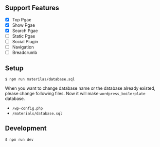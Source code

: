 ## Support Features

- [x] Top Pgae
- [x] Show Pgae
- [x] Search Pgae
- [ ] Static Pgae
- [ ] Social Plugin
- [ ] Navigation
- [ ] Breadcrumb

## Setup

```
$ npm run materilas/database.sql
```

When you want to change database name or the database already existed, please change following files.
Now it will make `wordpress_boilerplate` database.

- `/wp-config.php`
- `/materials/database.sql`

## Development

```
$ npm run dev
```

